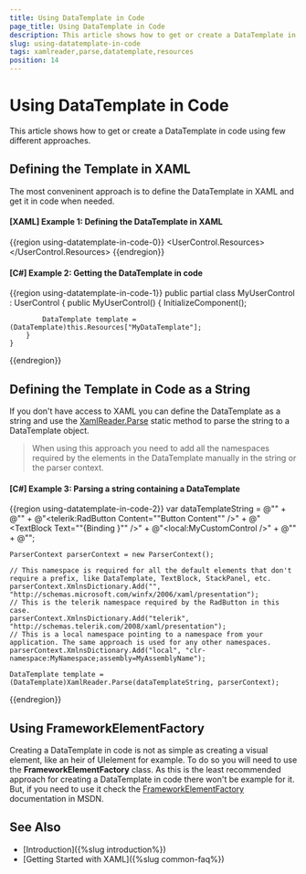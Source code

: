 ```yaml
---
title: Using DataTemplate in Code
page_title: Using DataTemplate in Code
description: This article shows how to get or create a DataTemplate in code using few different approaches.
slug: using-datatemplate-in-code
tags: xamlreader,parse,datatemplate,resources
position: 14
---
```


# Using DataTemplate in Code

This article shows how to get or create a DataTemplate in code using few different approaches.

## Defining the Template in XAML

The most conveninent approach is to define the DataTemplate in XAML and get it in code when needed.

#### __[XAML] Example 1: Defining the DataTemplate in XAML__
{{region using-datatemplate-in-code-0}}
	<UserControl.Resources>
		<DataTemplate x:Key="MyDataTemplate">
			<TextBlock Text="{Binding MyProperty}" />
		</DataTemplate>
	</UserControl.Resources>
{{endregion}}

#### __[C#] Example 2: Getting the DataTemplate in code__
{{region using-datatemplate-in-code-1}}
	public partial class MyUserControl : UserControl
	{
		public MyUserControl()
		{
			InitializeComponent();
			
			DataTemplate template = (DataTemplate)this.Resources["MyDataTemplate"];
		}
	}
{{endregion}}

## Defining the Template in Code as a String

If you don't have access to XAML you can define the DataTemplate as a string and use the [XamlReader.Parse](https://docs.microsoft.com/en-us/dotnet/api/system.windows.markup.xamlreader.parse?view=netframework-4.7.2) static method to parse the string to a DataTemplate object. 

> When using this approach you need to add all the namespaces required by the elements in the DataTemplate manually in the string or the parser context.

#### __[C#] Example 3: Parsing a string containing a DataTemplate__
{{region using-datatemplate-in-code-2}}
	var dataTemplateString = 
		@"<DataTemplate>" +
			@"<StackPanel>" +
				@"<telerik:RadButton Content=""Button Content"" />" +
				@"<TextBlock Text=""{Binding }"" />" +
				@"<local:MyCustomControl />" +
			@"</StackPanel>" +
		@"</DataTemplate>";

	ParserContext parserContext = new ParserContext();

	// This namespace is required for all the default elements that don't require a prefix, like DataTemplate, TextBlock, StackPanel, etc.
	parserContext.XmlnsDictionary.Add("", "http://schemas.microsoft.com/winfx/2006/xaml/presentation");
	// This is the telerik namespace required by the RadButton in this case.
	parserContext.XmlnsDictionary.Add("telerik", "http://schemas.telerik.com/2008/xaml/presentation");
	// This is a local namespace pointing to a namespace from your application. The same approach is used for any other namespaces.
	parserContext.XmlnsDictionary.Add("local", "clr-namespace:MyNamespace;assembly=MyAssemblyName");

	DataTemplate template = (DataTemplate)XamlReader.Parse(dataTemplateString, parserContext);
{{endregion}}

## Using FrameworkElementFactory 

Creating a DataTemplate in code is not as simple as creating a visual element, like аn heir of UIelement for example. To do so you will need to use the __FrameworkElementFactory__ class. As this is the least recommended approach for creating a DataTemplate in code there won't be example for it. But, if you need to use it check the [FrameworkElementFactory](https://docs.microsoft.com/en-us/dotnet/api/system.windows.frameworkelementfactory?view=netframework-4.7.2) documentation in MSDN.

## See Also 
* [Introduction]({%slug introduction%})
* [Getting Started with XAML]({%slug common-faq%})
